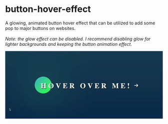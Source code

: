 # button-hover-effect

A glowing, animated button hover effect that can be utilized to add some pop to major buttons on websites. <br><br>
*Note: the glow effect can be disabled. I recommend disabling glow for lighter backgrounds and keeping the button animation effect.*

![Alt Text](HoverEffect.gif)
